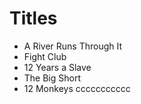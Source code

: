 # Titles

* A River Runs Through It
* Fight Club
* 12 Years a Slave
* The Big Short
* 12 Monkeys
ccccccccccc
